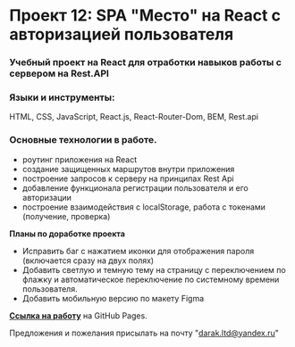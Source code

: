 # Проект 12: SPA "Место" на React c авторизацией пользователя

### Учебный проект на React для отработки навыков работы с сервером на Rest.API

### Языки и инструменты:

HTML, CSS, JavaScript, React.js, React-Router-Dom, BEM, Rest.api

### Основные технологии в работе.

- роутинг приложения на React
- создание защищенных маршрутов внутри приложения
- построение запросов к серверу на принципах Rest Api
- добавление функционала регистрации пользователя и его авторизации
- построение взаимодействия с localStorage, работа с токенами (получение, проверка)

**Планы по доработке проекта**

- Исправить баг с нажатием иконки для отображения пароля (включается сразу на двух полях)
- Добавить светлую и темную тему на страницу с переключением по флажку и автоматическое переключение по системному времени пользователя.
- Добавить мобильную версию по макету Figma

**[Ссылка на работу](https://michael2m-dot.github.io/react-mesto-auth/index.html)** на GitHub Pages.

Предложения и пожелания присылать на почту "darak.ltd@yandex.ru"
